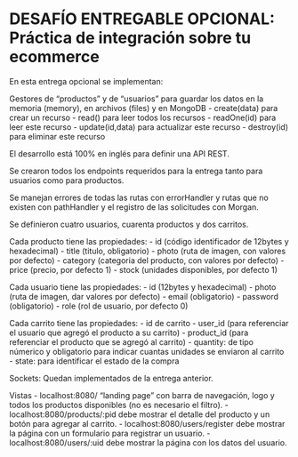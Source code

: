 # DESAFÍO ENTREGABLE OPCIONAL: Práctica de integración sobre tu ecommerce

En esta entrega opcional se implementan:

Gestores de “productos” y de “usuarios” para guardar los datos en la memoria (memory), en archivos (files) y en MongoDB
    - create(data) para crear un recurso
    - read() para leer todos los recursos
    - readOne(id) para leer este recurso
    - update(id,data) para actualizar este recurso
    - destroy(id) para eliminar este recurso

El desarrollo está 100% en inglés para definir una API REST.

Se crearon todos los endpoints requeridos para la entrega tanto para usuarios como para productos.

Se manejan errores de todas las rutas con errorHandler y rutas que no existen con pathHandler y el registro de las solicitudes con Morgan.

Se definieron cuatro usuarios, cuarenta productos y dos carritos.

Cada producto tiene las propiedades:
    - id (código identificador de 12bytes y hexadecimal)
    - title (titulo, obligatorio)
    - photo (ruta de imagen, con valores por defecto)
    - category (categoria del producto, con valores por defecto)
    - price (precio, por defecto 1)
    - stock (unidades disponibles, por defecto 1)

Cada usuario tiene las propiedades:
    - id (12bytes y hexadecimal)
    - photo (ruta de imagen, dar valores por defecto)
    - email (obligatorio)
    - password (obligatorio)
    - role (rol de usuario, por defecto 0)

Cada carrito tiene las propiedades: 
    - id de carrito
    - user_id (para referenciar el usuario que agregó el producto a su carrito)
    - product_id (para referenciar el producto que se agregó al carrito)
    - quantity: de tipo númerico y obligatorio para indicar cuantas unidades se enviaron al carrito
    - state: para identificar el estado de la compra

Sockets:
    Quedan implementados de la entrega anterior.

Vistas
    - localhost:8080/ “landing page” con barra de navegación, logo y todos los productos disponibles (no es necesario el filtro).
    - localhost:8080/products/:pid debe mostrar el detalle del producto y un botón para agregar al carrito.
    - localhost:8080/users/register debe mostrar la página con un formulario para registrar un usuario.
    - localhost:8080/users/:uid debe mostrar la página con los datos del usuario.